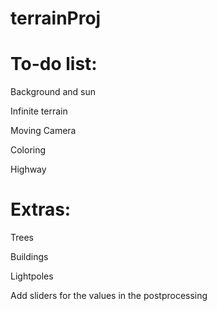 # terrainProj

# To-do list:

Background and sun

Infinite terrain

Moving Camera

Coloring

Highway

# Extras:

Trees

Buildings

Lightpoles

Add sliders for the values in the postprocessing




